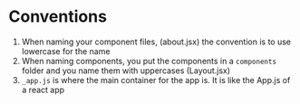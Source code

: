 # Conventions

1. When naming your component files, (about.jsx) the convention is to use
   lowercase for the name
2. When naming components, you put the components in a `components` folder and
   you name them with uppercases (Layout.jsx)
3. `_app.js` is where the main container for the app is. It is like the App.js
   of a react app
